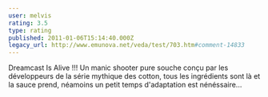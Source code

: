 ```yaml
---
user: melvis
rating: 3.5
type: rating
published: 2011-01-06T15:14:40.000Z
legacy_url: http://www.emunova.net/veda/test/703.htm#comment-14833
---
```

Dreamcast Is Alive !!! Un manic shooter pure souche conçu par les développeurs de la série mythique des cotton, tous les ingrédients sont là et la sauce prend, néamoins un petit temps d'adaptation est nénéssaire...